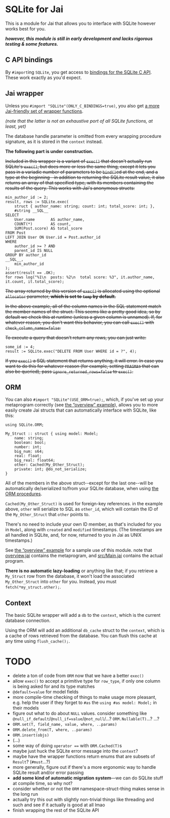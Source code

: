 SQLite for Jai
==============

This is a module for Jai that allows you to interface with SQLite however works best for you.

***however, this module is still in early development and lacks rigorous testing & some features.***


C API bindings
--------------

By `#import`ing `SQLite`, you get access to [bindings for the SQLite C API](src/sqlite3.jai). These
work exactly as you'd expect.


Jai wrapper
-----------
Unless you `#import "SQLite"(ONLY_C_BINDINGS=true)`, you also get [a more Jai-friendly set of wrapper functions](src/SQLite.jai).

*(note that the latter is not an exhaustive port of all SQLite functions, at least, yet)*

The database handle parameter is omitted from every wrapping procedure signature, as it is stored in
the `context` instead.

**The following part is under construction.**

~~Included in this wrapper is a variant of `exec()` that doesn't actually run SQLite's `exec()`, but
does more or less the same thing, except it lets you pass in a variadic number of parameters to be
`bind()`ed at the end, and a type at the beginning—in addition to returning the SQLite result
value, it also returns an array of that specified type, with its members containing the results of
the query. This works with Jai's anonymous structs:~~

```jai
min_author_id := 2;
result, rows := SQLite.exec(
    struct { author_name: string; count: int; total_score: int; },
    #string __SQL__
SELECT
    User.name       AS author_name,
    COUNT(*)        AS count,
    SUM(Post.score) AS total_score
FROM Post
LEFT JOIN User ON User.id = Post.author_id
WHERE
    author_id >= ? AND
    parent_id IS NULL
GROUP BY author_id
__SQL__,
    min_author_id
);
assert(result == .OK);
for rows log("%1\n  posts: %2\n  total score: %3", it.author_name, it.count, it.total_score);
```

~~The array returned by this version of `exec()` is allocated using the optional `allocator`
parameter, **which is set to `temp` by default.**~~

~~In the above example, all of the column names in the SQL statement match the member names of the
struct. This seems like a pretty good idea, so by default we check this at runtime (unless a given
column is unnamed). If, for whatever reason, you don't want this behavior, you can call `exec()`
with `check_column_names=false`.~~

~~To execute a query that doesn't return any rows, you can just write:~~

```jai
some_id := 4;
result := SQLite.exec("DELETE FROM User WHERE id = ?", 4);
```

~~If you `exec()` a SQL statement that returns anything, it will error. In case you want to do this
for whatever reason (for example, setting `PRAGMA`s that can also be queried), pass
`ignore_returned_rows=false` to `exec()`.~~


ORM
---

You can also `#import "SQLite"(USE_ORM=true);`, which, if you've set up your metaprogram correctly
(see [the “overview” example](examples/overview)), allows you to more easily create Jai structs that
can automatically interface with SQLite, like this:

```jai
using SQLite.ORM;

My_Struct :: struct { using model: Model;
    name: string;
    boolean: bool;
    number: int;
    big_num: s64;
    real: float;
    big_real: float64;
    other: Cached(My_Other_Struct);
    private: int; @do_not_serialize;
}
```

All of the members in the above struct--except for the last one--will be automatically de/serialized
to/from your SQLite database, when using [the ORM procedures](src/ORM.jai).

`Cached(My_Other_Struct)` is used for foreign-key references. in the example above, `other` will
serialize to SQL as `other_id`, which will contain the ID of the `My_Other_Struct` that `other`
points to.

There's no need to include your own ID member, as that's included for you in `Model`, along with
`created` and `modified` timestamps. (The timestamps are all handled in SQLite, and, for now,
returned to you in Jai as UNIX timestamps.)

See [the “overview” example](examples/overview) for a sample use of this module. note that [overview.jai](examples/overview/overview.jai)
contains the metaprogram, and [src/Main.jai](examples/overview/src/Main.jai) contains the actual
program.

**There is no automatic lazy-loading** or anything like that; if you retrieve a `My_Struct` row from
the database, it won't load the associated `My_Other_Struct` into `other` for you. Instead, you must
`fetch(*my_struct.other);`.


Context
-------

The basic SQLite wrapper will add a `db` to the `context`, which is the current database connection.

Using the ORM will add an additional `db_cache` struct to the `context`, which is a cache of rows
retrieved from the database. You can flush this cache at any time using `flush_cache();`.


TODO
====

 - delete a ton of code from `ORM` now that we have a better `exec()`
 - allow `exec()` to accept a primitive type for `row_type`, if only one column is being asked for and its type matches
 - `@default=value` for model fields
 - more compile-time checking of things to make usage more pleasant, e.g. help the user if they forget to `#as` the `using #as model: Model;` in their models
 - figure out what to do about `NULL` values. consider something like `@null_if_default`/`@null_if=value`/`@not_null`/...? `ORM.Nullable(T)`...? ...?
 - `ORM.set(T, field_name, value, where, ..params)`
 - `ORM.delete_from(T, where, ..params)`
 - `ORM.insert(objs)`
 - (...)
 - some way of doing `operator ==` with `ORM.Cached(T)`s
 - maybe just huck the SQLite error message into the `context`?
 - maybe have the wrapper functions return enums that are subsets of `Result`? (`#must`...?)
 - more generally, figure out if there's a more ergonomic way to handle SQLite result and/or error passing
 - **add some kind of automatic migration system**—we can do SQLite stuff at compile time, so why not?
 - consider whether or not the `ORM` namespace-struct-thing makes sense in the long run
 - actually try this out with slightly non-trivial things like threading and such and see if it actually is good at all lmao
 - finish wrapping the rest of the SQLite API
